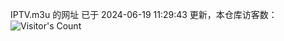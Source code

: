 IPTV.m3u 的网址 已于 2024-06-19 11:29:43 更新，本仓库访客数：![Visitor's Count](https://profile-counter.glitch.me/hero1898_tv/count.svg)
